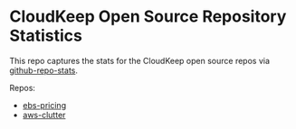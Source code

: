 # CloudKeep Open Source Repository Statistics

This repo captures the stats for the CloudKeep open source repos via [github-repo-stats](https://github.com/jgehrcke/github-repo-stats).

Repos:
* [ebs-pricing](https://cloudkeep-io.github.io/ck-public-repo-stats/cloudkeep-io/ebs-pricing/latest-report/report.html)
* [aws-clutter](https://cloudkeep-io.github.io/ck-public-repo-stats/cloudkeep-io/aws-clutter/latest-report/report.html)
